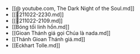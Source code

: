 - [[@ youtube.com, The Dark Night of the Soul.md]]
- [[💬211022-2230.md]]
- [[💬211022-2109.md]]
- [[Bóng tối linh hồn.md]]
- [[Gioan Thánh giá gọi Chúa là nada.md]]
- [[Thánh Gioan Thánh giá.md]]
- [[Eckhart Tolle.md]]
